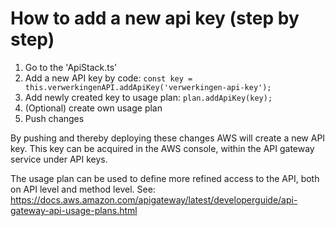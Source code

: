 # How to add a new api key (step by step)
1. Go to the 'ApiStack.ts'
2. Add a new API key by code: ```const key = this.verwerkingenAPI.addApiKey('verwerkingen-api-key');```
3. Add newly created key to usage plan: ```plan.addApiKey(key);```
4. (Optional) create own usage plan
5. Push changes

By pushing and thereby deploying these changes AWS will create a new API key. This key can be acquired in the AWS console, within the API gateway service under API keys.

The usage plan can be used to define more refined access to the API, both on API level and method level. See: https://docs.aws.amazon.com/apigateway/latest/developerguide/api-gateway-api-usage-plans.html